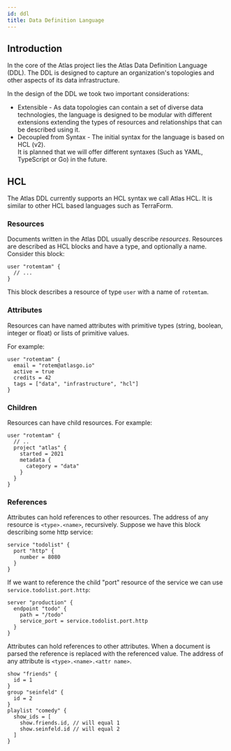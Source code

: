 ```yaml
---
id: ddl 
title: Data Definition Language
---
```


## Introduction

In the core of the Atlas project lies the Atlas Data Definition Language (DDL). The DDL is designed to capture an
organization's topologies and other aspects of its data infrastructure.

In the design of the DDL we took two important considerations:

* Extensible - As data topologies can contain a set of diverse data technologies, the language is designed to be modular
  with different extensions extending the types of resources and relationships that can be described using it.
* Decoupled from Syntax - The initial syntax for the language is based on HCL (v2).  
  It is planned that we will offer different syntaxes (Such as YAML, TypeScript or Go) in the future.

## HCL

The Atlas DDL currently supports an HCL syntax we call Atlas HCL. It is similar to other HCL based languages such as
TerraForm.

### Resources

Documents written in the Atlas DDL usually describe _resources_. Resources are described as HCL blocks and have a type,
and optionally a name. Consider this block:

```hcl
user "rotemtam" {
  // ...
}
```

This block describes a resource of type `user` with a name of `rotemtam`.

### Attributes

Resources can have named attributes with primitive types (string, boolean, integer or float)
or lists of primitive values.

For example:

```hcl
user "rotemtam" {
  email = "rotem@atlasgo.io"
  active = true
  credits = 42
  tags = ["data", "infrastructure", "hcl"]
}
```

### Children

Resources can have child resources. For example:
```hcl
user "rotemtam" {
  // ..
  project "atlas" {
    started = 2021
    metadata {
      category = "data"
    }
  }
}
```

### References

Attributes can hold references to other resources. The address of any resource is
`<type>.<name>`, recursively. Suppose we have this block describing some http
service:

```hcl
service "todolist" {
  port "http" {
    number = 8080
  }
}
```
If we want to reference the child "port" resource of the service we can use
`service.todolist.port.http`:
```hcl
server "production" {
  endpoint "todo" {
    path = "/todo"
    service_port = service.todolist.port.http 
  }
}
```

Attributes can hold references to other attributes. When a document is parsed
the reference is replaced with the referenced value. The address of any attribute
is `<type>.<name>.<attr name>`.

```hcl
show "friends" {
  id = 1
}
group "seinfeld" {
  id = 2
}
playlist "comedy" {
  show_ids = [
    show.friends.id, // will equal 1 
    show.seinfeld.id // will equal 2
  ]
}
```